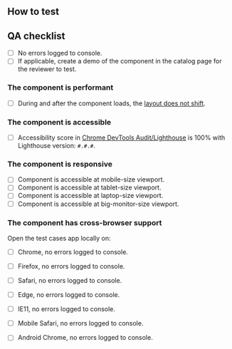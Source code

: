<!-- list what changes this PR introduces -->

## How to test

<!-- list steps on how the reviewer can test this change -->

## QA checklist

<!-- complete this checklist when adding a new component or package -->

- [ ] No errors logged to console.
- [ ] If applicable, create a demo of the component in the catalog page for the reviewer to test.

### The component is performant

- [ ] During and after the component loads, the [layout does not shift](https://web.dev/cls/).

### The component is accessible

- [ ] Accessibility score in [Chrome DevTools Audit/Lighthouse](https://developers.google.com/web/tools/lighthouse#devtools) is 100% with Lighthouse version: `#.#.#`.

### The component is responsive

- [ ] Component is accessible at mobile-size viewport.
- [ ] Component is accessible at tablet-size viewport.
- [ ] Component is accessible at laptop-size viewport.
- [ ] Component is accessible at big-monitor-size viewport.

### The component has cross-browser support

Open the test cases app locally on:
- [ ] Chrome, no errors logged to console.
- [ ] Firefox, no errors logged to console.
- [ ] Safari, no errors logged to console.
- [ ] Edge, no errors logged to console.
- [ ] IE11, no errors logged to console.
- [ ] Mobile Safari, no errors logged to console.
- [ ] Android Chrome, no errors logged to console.


